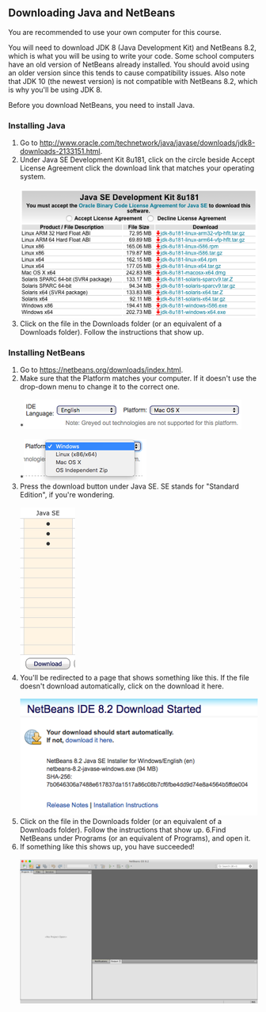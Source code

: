 ## Downloading Java and NetBeans

You are recommended to use your own computer for this course.

You will need to download JDK 8 (Java Development Kit) and NetBeans 8.2, which is what you will be using to write your code. Some school computers have an old version of NetBeans already installed. You should avoid using an older version since this tends to cause compatibility issues. Also note that JDK 10 (the newest version) is not compatible with NetBeans 8.2, which is why you'll be using JDK 8.

Before you download NetBeans, you need to install Java.

### Installing Java
1. Go to http://www.oracle.com/technetwork/java/javase/downloads/jdk8-downloads-2133151.html.
2. Under Java SE Development Kit 8u181, click on the circle beside Accept License Agreement click the download link that matches your operating system.
<br/><br/>
![](Images/JDK_Download.png)
3. Click on the file in the Downloads folder (or an equivalent of a Downloads folder). Follow the instructions that show up.

### Installing NetBeans
1. Go to https://netbeans.org/downloads/index.html.
2. Make sure that the Platform matches your computer. If it doesn't use the drop-down menu to change it to the correct one.
<br/><br/>
*![](Images/NetBeans_Download_Platform.png)
<br/><br/>
*![](Images/NetBeans_Download_OS.png)
3. Press the download button under Java SE. SE stands for "Standard Edition", if you're wondering. 
<br/><br/>
![](Images/NetBeans_Download_Java_SE.png)
4. You'll be redirected to a page that shows something like this. If the file doesn't download automatically, click on the download it here.
<br/><br/>
![](Images/NetBeans_Download_Started.png)
5. Click on the file in the Downloads folder (or an equivalent of a Downloads folder). Follow the instructions that show up.
6.Find NetBeans under Programs (or an equivalent of Programs), and open it.
7. If something like this shows up, you have succeeded!
<br/><br/>
![](Images/NetBeans_Download_Open.png)
